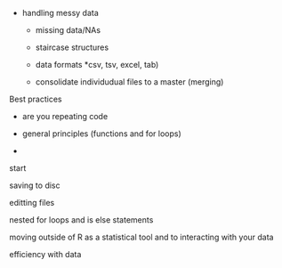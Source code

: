 

* handling messy data 

	- missing data/NAs

	- staircase structures
	
	- data formats *csv, tsv, excel, tab)

	- consolidate individudual files to a master (merging)


 


Best practices

* are you repeating code 

* general principles (functions and for loops) 

* 

start


saving to disc

editting files

nested for loops and is else statements 

moving outside of R as a statistical tool and to interacting with your data 

efficiency with data 
